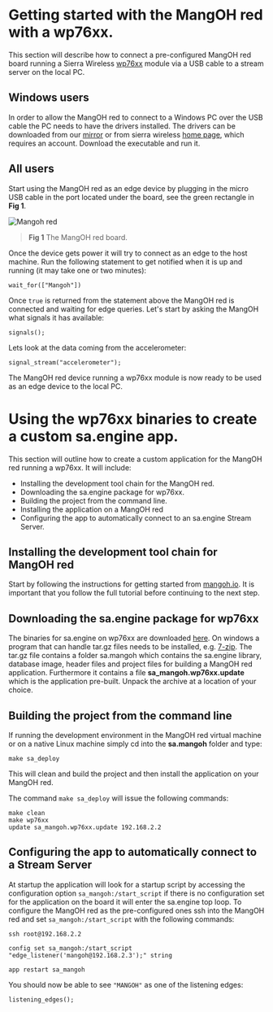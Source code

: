 # Getting started with the MangOH red with a wp76xx.

This section will describe how to connect a pre-configured MangOH red 
board running a Sierra Wireless [wp76xx](https://source.sierrawireless.com/resources/airprime/hardware_specs_user_guides/airprime_wp76xx_product_technical_specification/) module via a USB cable to a
stream server on the local PC.

## Windows users

In order to allow the MangOH red to connect to a Windows PC over the USB
cable the PC needs to have the drivers installed. The drivers can be downloaded 
from our [mirror](https://dl.streamanalyze.com/mangohred/GenericDriverSetup.exe) 
or from sierra wireless [home page](https://source.sierrawireless.com/resources/legato/drivers-for-wp75xx_wp76xx_wp8548-series-modules---build-4653/), which requires 
an account. Download the executable and run it. 

## All users
Start using the MangOH red as an edge device by plugging in the micro USB cable 
in the port located under the board, see the green rectangle in **Fig 1**. 

![Mangoh red](https://s3.eu-north-1.amazonaws.com/assets.streamanalyze.com/docs/mangoh_red.jpg)

> **Fig 1** The MangOH red board.

Once the device gets power it will try to connect as an edge to the host 
machine. Run the following statement to get notified when it is up and running 
(it may take one or two minutes):

```LIVE
wait_for(["Mangoh"])
```

Once `true` is returned from the statement above the MangOH red is connected
and waiting for edge queries. Let's start by asking the MangOH what signals it 
has available:

```LIVE{"vis": "showText", "peer": "Mangoh"}
signals();
```

Lets look at the data coming from the accelerometer:

```LIVE{"vis": "showLine", "peer": "Mangoh"}
signal_stream("accelerometer");
```

The MangOH red device running a wp76xx module is now ready to be used as an 
edge device to the local PC.

# Using the wp76xx binaries to create a custom sa.engine app.
This section will outline how to create a custom application for the MangOH red
running a wp76xx. It will include:

- Installing the development tool chain for the MangOH red.
- Downloading the sa.engine package for wp76xx.
- Building the project from the command line.
- Installing the application on a MangOH red
- Configuring the app to automatically connect to an sa.engine Stream Server.

## Installing the development tool chain for MangOH red
Start by following the instructions for getting started from 
[mangoh.io](https://mangoh.io/mangoh-red-resources-getting-started). It is 
important that you follow the full tutorial before continuing to the next step.

## Downloading the sa.engine package for wp76xx
The binaries for sa.engine on wp76xx are downloaded [here](https://studio.streamanalyze.com/download/#tmangOHred). 
On windows a program that can handle tar.gz files needs to be installed, e.g. 
[7-zip](https://www.7-zip.org/). The tar.gz file contains a folder sa.mangoh 
which contains the sa.engine library, database image, header files and project 
files for building a MangOH red application. Furthermore it contains a file 
**sa_mangoh.wp76xx.update** which is the application pre-built. Unpack the 
archive at a location of your choice.

## Building the project from the command line
If running the development environment in the MangOH red virtual machine or on
a native Linux machine simply cd into the **sa.mangoh** folder and type:
```
make sa_deploy
```
This will clean and build the project and then install the application on your
MangOH red.

The command `make sa_deploy` will issue the following commands:
```
make clean
make wp76xx
update sa_mangoh.wp76xx.update 192.168.2.2
```

## Configuring the app to automatically connect to a Stream Server
At startup the application will look for a startup script by accessing the 
configuration option `sa_mangoh:/start_script` if there is no configuration set
for the application on the board it will enter the sa.engine top loop. To 
configure the MangOH red as the pre-configured ones ssh into the MangOH red
and set `sa_mangoh:/start_script` with the following commands:

```
ssh root@192.168.2.2

config set sa_mangoh:/start_script "edge_listener('mangoh@192.168.2.3');" string

app restart sa_mangoh
```

You should now be able to see `"MANGOH"` as one of the listening edges:
```LIVE
listening_edges();
```